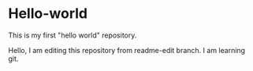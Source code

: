 # Hello-world
This is my first "hello world" repository.

Hello, I am editing this repository from readme-edit branch. I am learning git.
